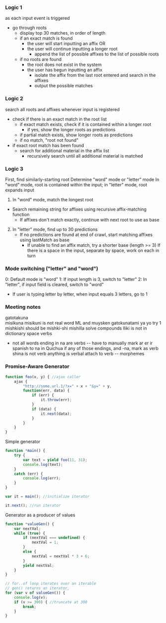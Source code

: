 ### Logic 1
as each input event is triggered
- go through roots
	- display top 30 matches, in order of length
	- if an exact match is found
		- the user will start inputting an affix OR
		- the user will continue inputting a longer root
			- append the list of possible affixes to the list of possible roots
	- if no roots are found
		- the root does not exist in the system
		- the user has begun inputting an affix
			- isolate the affix from the last root entered and search in the affixes
			- output the possible matches

### Logic 2
search all roots and affixes whenever input is registered
- check if there is an exact match in the root list
	- if exact match exists, check if it is contained within a longer root
		- if yes, show the longer roots as predictions
	- if partial match exists, show longer roots as predictions
	- if no match, "root not found"
- if exact root match has been found
	- search for additional material in the affix list
		- recursively search until all additional material is matched

### Logic 3
First, find similarly-starting root
Determine "word" mode or "letter" mode
In "word" mode, root is contained within the input; in "letter" mode, root expands input
1. In "word" mode, match the longest root
  - Search remaining string for affixes using recursive affix-matching function
	- If affixes don't match exactly, continue with next root to use as base
2. In "letter" mode, find up to 30 predictions
	- If no predictions are found at end of crawl, start matching affixes using lastMatch as base
	  - If unable to find an affix match, try a shorter base (length >= 3)
If there is a space in the input, separate by space, work on each in turn

### Mode switching ("letter" and "word")
0: Default mode is "word"
1: If input length is 3, switch to "letter"
2: In "letter", if input field is cleared, switch to "word"
- If user is typing letter by letter, when input equals 3 letters, go to 1

### Meeting notes
gatotakuna  
misikuna
misikuni is not real word
ML and muysken
gatokunatami
ya
yo
try 1
mishkishi should be mishki-shi
mishilla
solve compounds
lliki is not in dictionary
space
verbs
- not all words ending in na are verbs -- have to manually mark
ar er ir spanish to na in Quichua
if any of those endings, and -na, mark as verb
shina is not verb
anything is verbal attach to verb -- morphemes

### Promise-Aware Generator
```javascript
function foo(x, y) { //ajax caller
	ajax {
		"http://some.url.1/?x=" + x + "&y=" + y,
		function(err, data) {
			if (err) {
				it.throw(err);
			}
			if (data) {
				it.next(data);
			}
		}
	}
}
```

Simple generator
```javascript
function *main() {
	try {
		var text = yield foo(11, 31);
		console.log(text);
	}
	catch (err) {
		console.log(err);
	}
}

var it = main(); //initialize iterator

it.next(); //run iterator
```

Generator as a producer of values
```javascript
function *valueGen() {
	var nextVal;
	while (true) {
		if (nextVal === undefined) {
			nextVal = 1;
		}
		else {
			nextVal = nextVal * 3 + 6;
		}
		yield nextVal;
	}
}

// for..of loop iterates over an iterable
// gen() returns an iterator,
for (var v of valueGen()) {
	console.log(v);
	if (v >= 300) { //truncate at 300
		break;
	}
}
```
